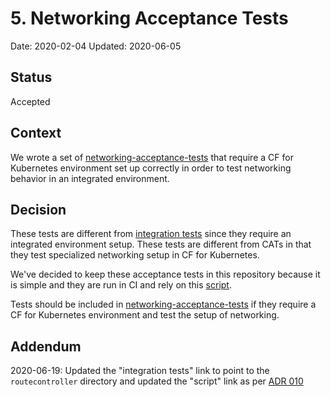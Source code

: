 # 5. Networking Acceptance Tests

Date: 2020-02-04
Updated: 2020-06-05

## Status

Accepted

## Context

We wrote a set of [networking-acceptance-tests](../../test/acceptance) that require a CF for Kubernetes
environment set up correctly in order to test networking behavior in an integrated environment.

## Decision

These tests are different from [integration tests](../../routecontroller/integration) since they require an integrated environment setup.
These tests are different from CATs in that they test specialized networking setup in CF for Kubernetes.

We've decided to keep these acceptance tests in this repository because it is simple
and they are run in CI and rely on this
[script](../../ci/tasks/tests/run-networking-acceptance-gke.sh).

Tests should be included in [networking-acceptance-tests](../../test/acceptance) if they require a CF for
Kubernetes environment and test the setup of networking.

## Addendum
2020-06-19: Updated the "integration tests" link to point to the
`routecontroller` directory and updated the "script" link as per [ADR
010](./0010-route-crd-and-kubebuilder-instead-of-metacontroller.md)

